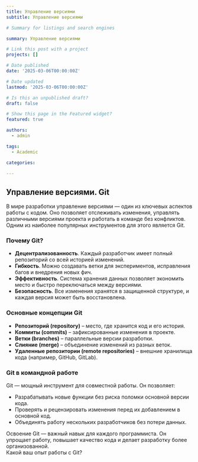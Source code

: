 ```yaml
---
title: Управление версиями
subtitle: Управление версиями

# Summary for listings and search engines

summary: Управление версиями

# Link this post with a project
projects: []

# Date published
date: '2025-03-06T00:00:00Z'

# Date updated
lastmod: '2025-03-06T00:00:00Z'

# Is this an unpublished draft?
draft: false

# Show this page in the Featured widget?
featured: true

authors:
  - admin

tags:
  - Academic

categories:
  
---
```


## Управление версиями. Git

В мире разработки управление версиями — один из ключевых аспектов работы с кодом. Оно позволяет отслеживать изменения, управлять различными версиями проекта и работать в команде без конфликтов. Одним из наиболее популярных инструментов для этого является Git.

### Почему Git?
- **Децентрализованность**. Каждый разработчик имеет полный репозиторий со всей историей изменений.
- **Гибкость**. Можно создавать ветки для экспериментов, исправления багов и внедрения новых фич.
- **Эффективность**. Система хранения данных позволяет экономить место и быстро переключаться между версиями.
- **Безопасность**. Все изменения хранятся в защищенной структуре, и каждая версия может быть восстановлена.

### Основные концепции Git
- **Репозиторий (repository)** – место, где хранится код и его история.
- **Коммиты (commits)** – зафиксированные изменения в проекте.
- **Ветки (branches)** – параллельные версии разработки.
- **Слияние (merge)** – объединение изменений из разных веток.
- **Удаленные репозитории (remote repositories)** – внешние хранилища кода (например, GitHub, GitLab).

### Git в командной работе
Git — мощный инструмент для совместной работы. Он позволяет:
- Разрабатывать новые функции без риска поломки основной версии кода.
- Проверять и рецензировать изменения перед их добавлением в основной код.
- Объединять работу нескольких разработчиков без потери данных.

Освоение Git — важный навык для каждого программиста. Он упрощает работу, повышает качество кода и делает разработку более организованной.  
Какой ваш опыт работы с Git?
